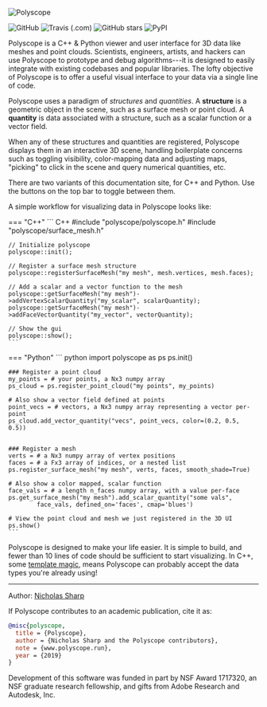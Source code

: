 ![Polyscope](/media/teaser.svg)

![GitHub](https://img.shields.io/github/license/nmwsharp/polyscope?style=flat-square)
![Travis (.com)](https://img.shields.io/travis/com/nmwsharp/polyscope?style=flat-square)
![GitHub stars](https://img.shields.io/github/stars/nmwsharp/polyscope?style=flat-square)
![PyPI](https://img.shields.io/pypi/v/polyscope?style=flat-square)

Polyscope is a C++ & Python viewer and user interface for 3D data like meshes and point clouds. Scientists, engineers, artists, and hackers can use Polyscope to prototype and debug algorithms---it is designed to easily integrate with existing codebases and popular libraries.  The lofty objective of Polyscope is to offer a useful visual interface to your data via a single line of code.

Polyscope uses a paradigm of *structures* and *quantities*. A **structure** is a geometric object in the scene, such as a surface mesh or point cloud. A **quantity** is data associated with a structure, such as a scalar function or a vector field.

When any of these structures and quantities are registered, Polyscope displays them in an interactive 3D scene, handling boilerplate concerns such as toggling visibility, color-mapping data and adjusting maps, "picking" to click in the scene and query numerical quantities, etc.

There are two variants of this documentation site, for C++ and Python. Use the buttons on the top bar to toggle between them.

A simple workflow for visualizing data in Polyscope looks like:

=== "C++"
    ``` C++
    #include "polyscope/polyscope.h"
    #include "polyscope/surface_mesh.h"

    // Initialize polyscope
    polyscope::init();

    // Register a surface mesh structure
    polyscope::registerSurfaceMesh("my mesh", mesh.vertices, mesh.faces);

    // Add a scalar and a vector function to the mesh
    polyscope::getSurfaceMesh("my mesh")->addVertexScalarQuantity("my_scalar", scalarQuantity);
    polyscope::getSurfaceMesh("my mesh")->addFaceVectorQuantity("my_vector", vectorQuantity);

    // Show the gui
    polyscope::show();
    ```

=== "Python"
    ``` python
    import polyscope as ps
    ps.init()

    ### Register a point cloud
    my_points = # your points, a Nx3 numpy array
    ps_cloud = ps.register_point_cloud("my points", my_points)

    # Also show a vector field defined at points
    point_vecs = # vectors, a Nx3 numpy array representing a vector per-point
    ps_cloud.add_vector_quantity("vecs", point_vecs, color=(0.2, 0.5, 0.5))


    ### Register a mesh
    verts = # a Nx3 numpy array of vertex positions
    faces = # a Fx3 array of indices, or a nested list
    ps.register_surface_mesh("my mesh", verts, faces, smooth_shade=True)

    # Also show a color mapped, scalar function
    face_vals = # a length n_faces numpy array, with a value per-face
    ps.get_surface_mesh("my mesh").add_scalar_quantity("some vals", 
            face_vals, defined_on='faces', cmap='blues')

    # View the point cloud and mesh we just registered in the 3D UI
    ps.show()
    ```

Polyscope is designed to make your life easier. It is simple to build, and fewer than 10 lines of code should be sufficient to start visualizing. In C++, some [template magic](../data_adaptors), means Polyscope can probably accept the data types you're already using!

---
Author: [Nicholas Sharp](http://www.nmwsharp.com)

If Polyscope contributes to an academic publication, cite it as:
```bib
@misc{polyscope,
  title = {Polyscope},
  author = {Nicholas Sharp and the Polyscope contributors},
  note = {www.polyscope.run},
  year = {2019}
}
```

Development of this software was funded in part by NSF Award 1717320, an NSF graduate research fellowship, and gifts from Adobe Research and Autodesk, Inc.
# 
<!--^^^ that pound is of immeasurable importance, it hides the top level title-->
